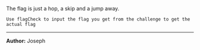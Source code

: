 The flag is just a hop, a skip and a jump away.

``Use flagCheck to input the flag you get from the challenge to get the actual flag``

---
**Author:** Joseph
